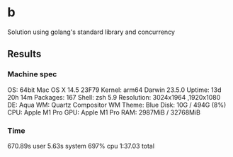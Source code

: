 # b

Solution using golang's standard library and concurrency

## Results

### Machine spec

OS: 64bit Mac OS X 	14.5 	23F79
Kernel: arm64 Darwin 23.5.0
Uptime: 13d 20h 14m
Packages: 167
Shell: zsh 5.9
Resolution: 3024x1964 ,1920x1080 
DE: Aqua
WM: Quartz Compositor
WM Theme: Blue
Disk: 10G / 494G (8%)
CPU: Apple M1 Pro
GPU: Apple M1 Pro 
RAM: 2987MiB / 32768MiB

### Time

670.89s user
5.63s system
697% cpu
1:37.03 total
